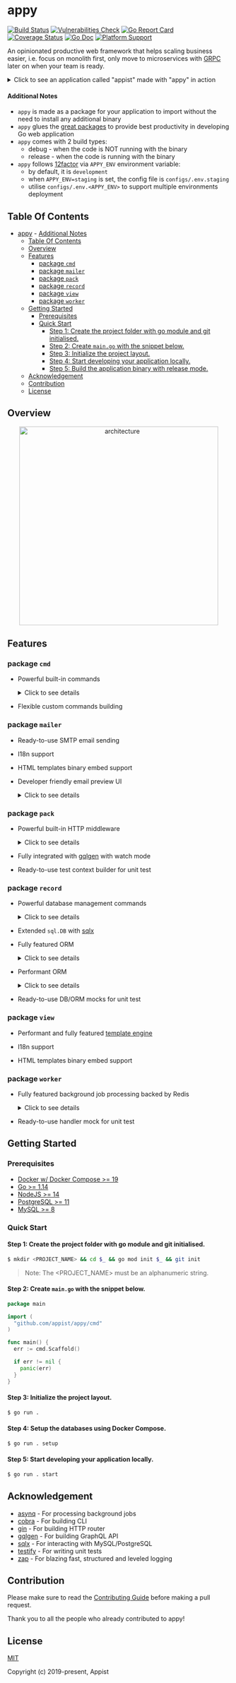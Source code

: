 # appy

[![Build Status](https://github.com/appist/appy/workflows/Unit%20Test/badge.svg)](https://github.com/appist/appy/actions?workflow=Unit+Test)
[![Vulnerabilities Check](https://github.com/appist/appy/workflows/Vulnerabilities%20Check/badge.svg)](https://github.com/appist/appy/actions?workflow=Vulnerabilities+Check)
[![Go Report Card](https://goreportcard.com/badge/github.com/appist/appy)](https://goreportcard.com/report/github.com/appist/appy)
[![Coverage Status](https://img.shields.io/codecov/c/gh/appist/appy.svg?logo=codecov)](https://codecov.io/gh/appist/appy)
[![Go Doc](http://img.shields.io/badge/godoc-reference-5272B4.svg)](https://pkg.go.dev/github.com/appist/appy?tab=doc)
[![Platform Support](https://img.shields.io/badge/platform-macos%20%7C%20linux%20%7C%20windows-blue)](https://github.com/appist/appy)

An opinionated productive web framework that helps scaling business easier, i.e. focus on monolith first, only move to microservices with [GRPC](https://grpc.io/) later on when your team is ready.

<details>
  <summary>Click to see an application called "appist" made with "appy" in action</summary>

  <p align="center">
    <img width="48%" alt="Debug Mode" src=".github/assets/debug.gif">&nbsp;&nbsp;&nbsp;&nbsp;
    <img width="48%" alt="Release Mode" src=".github/assets/release.gif">
  </p>
</details>

#### Additional Notes

- `appy` is made as a package for your application to import without the need to install any additional binary
- `appy` glues the [great packages](#acknowledgement) to provide best productivity in developing Go web application
- `appy` comes with 2 build types:
  - debug - when the code is NOT running with the binary
  - release - when the code is running with the binary
- `appy` follows [12factor](https://12factor.net/) via `APPY_ENV` environment variable:
  - by default, it is `development`
  - when `APPY_ENV=staging` is set, the config file is `configs/.env.staging`
  - utilise `configs/.env.<APPY_ENV>` to support multiple environments deployment

## Table Of Contents

- [appy](#appy) - [Additional Notes](#additional-notes)
  - [Table Of Contents](#table-of-contents)
  - [Overview](#overview)
  - [Features](#features)
    - [package `cmd`](#package-cmd)
    - [package `mailer`](#package-mailer)
    - [package `pack`](#package-pack)
    - [package `record`](#package-record)
    - [package `view`](#package-view)
    - [package `worker`](#package-worker)
  - [Getting Started](#getting-started)
    - [Prerequisites](#prerequisites)
    - [Quick Start](#quick-start)
      - [Step 1: Create the project folder with go module and git initialised.](#step-1-create-the-project-folder-with-go-module-and-git-initialised)
      - [Step 2: Create `main.go` with the snippet below.](#step-2-create-maingo-with-the-snippet-below)
      - [Step 3: Initialize the project layout.](#step-3-initialize-the-project-layout)
      - [Step 4: Start developing your application locally.](#step-4-start-developing-your-application-locally)
      - [Step 5: Build the application binary with release mode.](#step-5-build-the-application-binary-with-release-mode)
  - [Acknowledgement](#acknowledgement)
  - [Contribution](#contribution)
  - [License](#license)

## Overview

<p align="center">
  <img height="450px" alt="architecture" src="./.github/assets/architecture.png" />
</p>

## Features

### package `cmd`

- Powerful built-in commands
  <details>
    <summary>Click to see details</summary>

  ```bash
  My first awesome web application in Go.

  Usage:
    myapp [command]

  Available Commands:
    build             Compile the static assets into go files and build the release build binary (only available in debug build)
    config:dec        Decrypt a config value using the secret in `configs/<APPY_ENV>.key` or `APPY_MASTER_KEY` (only available in debug build)
    config:enc        Encrypt a config value using the secret in `configs/<APPY_ENV>.key` or `APPY_MASTER_KEY` (only available in debug build)
    db:create         Create all databases for the current environment
    db:drop           Drop all databases for the current environment
    db:migrate        Migrate the database(default: all, use --database to specify the target database) for the current environment
    db:migrate:status List all the database migration status(default: all, use --database to specify the target database) for the current environment
    db:rollback       Rollback the database(default: primary, use --database to specify the target database) to previous version for the current environment
    db:schema:dump    Dump all the databases schema for the current environment (only available in debug build)
    db:schema:load    Load all the databases schema for the current environment
    db:seed           Seed all databases for the current environment
    dc:down           Tear down the docker compose cluster
    dc:restart        Restart services that are defined in `docker-compose.yml`
    dc:up             Create and start containers that are defined in `docker-compose.yml`
    gen:migration     Generate database migration file(default: primary, use --database to specify the target database) for the current environment (only available in debug build)
    help              Help about any command
    middleware        List all the global middleware
    routes            List all the server-side routes
    secret            Generate a cryptographically secure secret key for encrypting cookie, CSRF token and config
    secret:rotate     Rotate the secret that is used to encrypt/decrypt the configs (only available in debug build)
    serve             Run the HTTP/HTTPS web server without `webpack-dev-server`
    setup             Run dc:up/db:create/db:schema:load/db:seed to setup the datastore with seed data
    ssl:setup         Generate and install the locally trusted SSL certs using `mkcert`
    ssl:teardown      Uninstall the locally trusted SSL certs using `mkcert`
    start             Run the HTTP/HTTPS web server with `webpack-dev-server` in development watch mode (only available in debug build)
    teardown          Tear down the docker compose cluster
    work              Run the worker to process background jobs

  Flags:
    -h, --help      help for myapp
    -v, --version   version for myapp

  Use "myapp [command] --help" for more information about a command.
  ```

  </details>

- Flexible custom commands building

### package `mailer`

- Ready-to-use SMTP email sending

- I18n support

- HTML templates binary embed support

- Developer friendly email preview UI
  <details>
    <summary>Click to see details</summary>

    <p align="center">
      <img height="450px" alt="Preview UI" src="./.github/assets/mailer_preview_ui.png" />
    </p>
  </details>

### package `pack`

- Powerful built-in HTTP middleware
  <details>
    <summary>Click to see details</summary>

  - API Only<br>
    Remove `Set-Cookie` response header if the `X-API-ONLY: 1` request header is sent.

  - CSRF<br>
    Protect cookies from `Cross-Site Request Forgery` by including/validating a token in the cookie across requests.

  - GZIP Compress<br>
    Compress the responses before returning it to the clients.

  - Health Check<br>
    Provide the HTTP GET endpoint for health check purpose.

  - I18n<br>
    Provide I18n support which the translations are stored in `<PROJECT_NAME>/pkg/locales/*.yml`.

  - Logger<br>
    Provide logger support.

  - Mailer<br>
    Provide mailer support which the views templates are stored in `<PROJECT_NAME>/pkg/views/mailers/**/*.{html,txt}`.

  - Prerender<br>
    Prerender and return the SPA page rendered by Chrome if the HTTP request is coming from the search engines.

  - Real IP<br>
    Retrieves the client's real IP address via `X-FORWARDED-FOR` or `X-REAL-IP` HTTP request header.

  - Recovery<br>
    Recover the HTTP request from panic and return 500 error page.

  - Request ID<br>
    Generate UUID v4 string for every HTTP request.

  - Request Logger<br>
    Log the HTTP request information.

  - Secure<br>
    Provide the standard HTTP security guards.

  - Session<br>
    Provide session management using cookie/redis.

  - SPA<br>
    Provide SPA hosting with specific path.

  - View Engine<br>
  Provide server-side HTML template rendering.
  </details>

- Fully integrated with [gqlgen](https://gqlgen.com/) with watch mode

- Ready-to-use test context builder for unit test

### package `record`

- Powerful database management commands
  <details>
    <summary>Click to see details</summary>

  ```bash
  db:create         Create all databases for the current environment
  db:drop           Drop all databases for the current environment
  db:migrate        Migrate the database(default: all, use --database to specify the target database) for the current environment
  db:migrate:status List all the database migration status(default: all, use --database to specify the target database) for the current environment
  db:rollback       Rollback the database(default: primary, use --database to specify the target database) to previous version for the current environment
  db:schema:dump    Dump all the databases schema for the current environment (only available in debug build)
  db:schema:load    Load all the databases schema for the current environment
  db:seed           Seed all databases for the current environment
  ```

  </details>

- Extended `sql.DB` with [sqlx](https://github.com/jmoiron/sqlx)

- Fully featured ORM
  <details>
    <summary>Click to see details</summary>

  - Multiple databases support
  - Master/Replica switch
  - Soft delete
  - Associations (Not Yet Supported)
    - Has One
    - Has Many
    - Belongs To
    - Many To Many
    - Polymorphism
    - Preload
    - Eager Load
  - Callbacks
    - BeforeValidate/AfterValidate
    - BeforeCreate/AfterCreate
    - BeforeDelete/AfterDelete
    - BeforeUpdate/AfterUpdate
    - BeforeCommit/AfterCreateCommit/AfterDeleteCommit/AfterUpdateCommit
    - BeforeRollback/AfterRollback
  - Composite primary keys
  - Execution with context
  - SQL query builder/logger/inspector
  - Transactions
  - Validations with I18n support
  </details>

- Performant ORM
  <details>
    <summary>Click to see details</summary>

  ```bash
  go test -run=NONE -bench . -benchmem -benchtime 10s -failfast ./record
  goos: darwin
  goarch: amd64
  pkg: github.com/appist/appy/record
  BenchmarkInsertRaw-4                1239          10103533 ns/op              88 B/op          5 allocs/op
  BenchmarkInsertDB-4                  898          11351591 ns/op            1548 B/op         19 allocs/op
  BenchmarkInsertORM-4                 826          13826999 ns/op           15338 B/op        283 allocs/op
  BenchmarkInsertMultiRaw-4            529          21830643 ns/op          107896 B/op        415 allocs/op
  BenchmarkInsertMultiDB-4             481          20931749 ns/op          166302 B/op        441 allocs/op
  BenchmarkInsertMultiORM-4            471          23261618 ns/op          791677 B/op       3872 allocs/op
  BenchmarkUpdateRaw-4                 903          13807008 ns/op            1064 B/op         21 allocs/op
  BenchmarkUpdateDB-4                 1008          13577352 ns/op            3677 B/op         52 allocs/op
  BenchmarkUpdateORM-4                 788          13923442 ns/op            8920 B/op        233 allocs/op
  BenchmarkReadRaw-4                  2162           4723198 ns/op            1810 B/op         47 allocs/op
  BenchmarkReadDB-4                   2263           5300805 ns/op            3257 B/op         69 allocs/op
  BenchmarkReadORM-4                  2259           5184327 ns/op            6911 B/op        230 allocs/op
  BenchmarkReadSliceRaw-4             2210           5871991 ns/op           23088 B/op       1331 allocs/op
  BenchmarkReadSliceDB-4              2197           5752959 ns/op           25070 B/op       1353 allocs/op
  BenchmarkReadSliceORM-4             1864           6249231 ns/op          246630 B/op       1526 allocs/op
  PASS
  ok      github.com/appist/appy/record   344.692s
  ```

  </details>

- Ready-to-use DB/ORM mocks for unit test

### package `view`

- Performant and fully featured [template engine](https://github.com/CloudyKit/jet)

- I18n support

- HTML templates binary embed support

### package `worker`

- Fully featured background job processing backed by Redis
  <details>
    <summary>Click to see details</summary>

  - Cron jobs (Work In Progress)
  - Expiring jobs
  - Unique jobs
  - Scheduled jobs
  - Error handling
  - Middleware
  - Responsive Web UI + Authorization + Search (Work In Progress)
  - Strict/Weighted priority queues
  </details>

- Ready-to-use handler mock for unit test

## Getting Started

### Prerequisites

- [Docker w/ Docker Compose >= 19](https://www.docker.com/products/docker-desktop)
- [Go >= 1.14](https://golang.org/dl/)
- [NodeJS >= 14](https://nodejs.org/en/download/)
- [PostgreSQL >= 11](https://www.postgresql.org/download/)
- [MySQL >= 8](https://www.mysql.com/downloads/)

### Quick Start

#### Step 1: Create the project folder with go module and git initialised.

```bash
$ mkdir <PROJECT_NAME> && cd $_ && go mod init $_ && git init
```

> Note: The <PROJECT_NAME> must be an alphanumeric string.

#### Step 2: Create `main.go` with the snippet below.

```go
package main

import (
  "github.com/appist/appy/cmd"
)

func main() {
  err := cmd.Scaffold()

  if err != nil {
    panic(err)
  }
}
```

#### Step 3: Initialize the project layout.

```bash
$ go run .
```

#### Step 4: Setup the databases using Docker Compose.

```bash
$ go run . setup
```

#### Step 5: Start developing your application locally.

```bash
$ go run . start
```

## Acknowledgement

- [asynq](https://github.com/hibiken/asynq) - For processing background jobs
- [cobra](https://github.com/spf13/cobra) - For building CLI
- [gin](https://github.com/gin-gonic/gin) - For building HTTP router
- [gqlgen](https://gqlgen.com/) - For building GraphQL API
- [sqlx](https://github.com/jmoiron/sqlx) - For interacting with MySQL/PostgreSQL
- [testify](https://github.com/stretchr/testify) - For writing unit tests
- [zap](https://github.com/uber-go/zap) - For blazing fast, structured and leveled logging

## Contribution

Please make sure to read the [Contributing Guide](https://github.com/appist/appy/blob/master/.github/CONTRIBUTING.md) before making a pull request.

Thank you to all the people who already contributed to appy!

## License

[MIT](http://opensource.org/licenses/MIT)

Copyright (c) 2019-present, Appist

